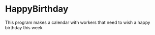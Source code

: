 # HappyBirthday
This program makes a calendar with workers that need to wish a happy birthday this week
